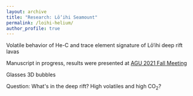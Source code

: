 ```yaml
---
layout: archive
title: "Research: Lō‘ihi Seamount"
permalink: /loihi-helium/
author_profile: true
---
```


Volatile behavior of He-C and trace element signature of Lō‘ihi deep rift lavas

Manuscript in progress, results were presented at [AGU 2021 Fall Meeting](https://thi-truong.github.io/talks/2021-12-14-AGU)

Glasses
3D bubbles

Question: What's in the deep rift? High volatiles and high CO<sub>2</sub>?
